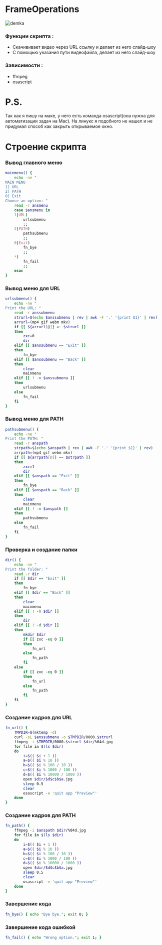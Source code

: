 <h1>
  FrameOperations
</h1>

![demka](https://user-images.githubusercontent.com/113695390/234868873-543d4dd3-965c-4408-9096-726bb1c5df8b.gif)

### Функции скрипта :
 - Скачививает видео через URL ссылку и делает из него слайд-шоу
 - С помощью указания пути видеофайла, делает из него слайд-шоу
 ### Зависимости :
- ffmpeg
- osascript

<h1>
 P.S.
</h1>

  Так как я пишу на маке, у него есть команда osascript(она нужна для автоматизации задач на Mac). На линукс я подобного не нашел и не придумал способ как закрыть открываемое окно.


<h1>
  Строение скрипта
</h1>

### Вывод главного меню

```bash
mainmenu() {
    echo -ne "
MAIN MENU
1) URL
2) PATH
0) Exit
Choose an option: "
    read -r ansmenu
    case $ansmenu in
    1|URL)
        urlsubmenu
        ;;
    2|PATH)
        pathsubmenu
        ;;
    0|Exit)
        fn_bye
        ;;
    *)
        fn_fail
        ;;
    esac
}
```

### Вывод меню для URL

```bash
urlsubmenu() {
    echo -ne "
Print the URL: "
    read -r anssubmenu
    strurl=$(echo $anssubmenu | rev | awk -F '.' '{print $1}' | rev)
    arrurl=(mp4 gif webm mkv)
    if [[ ${arrurl[@]} =~ $strurl ]]
    then
        zxc=0
        dir
    elif [[ $anssubmenu == "Exit" ]]
    then
        fn_bye
    elif [[ $anssubmenu == "Back" ]]
    then
        clear
        mainmenu
    elif [[ ! -n $anssubmenu ]]
    then
        urlsubmenu
    else
        fn_fail
    fi
}
```

### Вывод меню для PATH

```bash
pathsubmenu() {
    echo -ne "
Print the PATH: "
    read -r anspath
    strpath=$(echo $anspath | rev | awk -F '.' '{print $1}' | rev)
    arrpath=(mp4 gif webm mkv)
    if [[ ${arrpath[@]} =~ $strpath ]]
    then
        zxc=1
        dir
    elif [[ $anspath == "Exit" ]]
    then
        fn_bye
    elif [[ $anspath == "Back" ]]
    then
        clear
        mainmenu
    elif [[ ! -n $anspath ]]
    then
        pathsubmenu
    else
        fn_fail
    fi
}
```

### Проверка и создание папки

```bash
dir() {
    echo -ne "
Print the folder: "
    read -r dir
    if [[ $dir == "Exit" ]]
    then
        fn_bye
    elif [[ $dir == "Back" ]]
    then
        clear
        mainmenu
    elif [[ ! -n $dir ]]
    then
        dir
    elif [[ ! -d $dir ]]
    then     
        mkdir $dir
        if [[ zxc -eq 0 ]]
        then
            fn_url
        else
            fn_path
        fi
    else
        if [[ zxc -eq 0 ]]
        then
            fn_url
        else
            fn_path
        fi
    fi
}
```

### Создание кадров для URL

```bash
fn_url() { 
    TMPDIR=$(mktemp -d)
    curl -sL $anssubmenu -o $TMPDIR/0000.$strurl
    ffmpeg -i $TMPDIR/0000.$strurl $dir/%04d.jpg
    for file in $(ls $dir)
    do
        i=$(( $i + 1 ))
        a=$(( $i % 10 ))
        b=$(( $i % 100 / 10 ))
        c=$(( $i % 1000 / 100 ))
        d=$(( $i % 10000 / 1000 ))
        open $dir/$d$c$b$a.jpg
        sleep 0.5
        clear
        osascript -e 'quit app "Preview"'
    done
}
```

### Создание кадров для PATH

```bash
fn_path() {
    ffmpeg -i $anspath $dir/%04d.jpg
    for file in $(ls $dir)
    do
        i=$(( $i + 1 ))
        a=$(( $i % 10 ))
        b=$(( $i % 100 / 10 ))
        c=$(( $i % 1000 / 100 ))
        d=$(( $i % 10000 / 1000 ))
        open $dir/$d$c$b$a.jpg
        sleep 0.5
        clear
        osascript -e 'quit app "Preview"'
    done
}
```

### Завершение кода

```bash
fn_bye() { echo "Bye bye."; exit 0; }
```

### Завершение кода ошибкой

```bash
fn_fail() { echo "Wrong option."; exit 1; }
```
